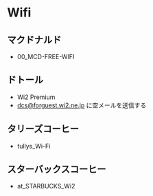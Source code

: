 # Wifi

## マクドナルド

- 00_MCD-FREE-WIFI

## ドトール

- Wi2 Premium
- dcs@forguest.wi2.ne.jp に空メールを送信する

## タリーズコーヒー

- tullys_Wi-Fi

## スターバックスコーヒー

- at_STARBUCKS_Wi2

